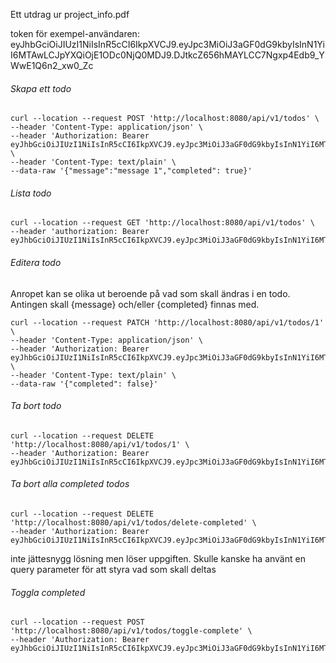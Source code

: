 Ett utdrag ur project_info.pdf

token för exempel-användaren:
eyJhbGciOiJIUzI1NiIsInR5cCI6IkpXVCJ9.eyJpc3MiOiJ3aGF0dG9kbyIsInN1YiI6MTAwLCJpYXQiOjE1ODc0NjQ0MDJ9.DJtkcZ656hMAYLCC7Ngxp4Edb9_YWwE1Q6n2_xw0_Zc


###### Skapa ett todo
```
curl --location --request POST 'http://localhost:8080/api/v1/todos' \
--header 'Content-Type: application/json' \
--header 'Authorization: Bearer eyJhbGciOiJIUzI1NiIsInR5cCI6IkpXVCJ9.eyJpc3MiOiJ3aGF0dG9kbyIsInN1YiI6MTAwLCJpYXQiOjE1ODc0NjQ0MDJ9.DJtkcZ656hMAYLCC7Ngxp4Edb9_YWwE1Q6n2_xw0_Zc' \
--header 'Content-Type: text/plain' \
--data-raw '{"message":"message 1","completed": true}'
```

###### Lista todo
```
curl --location --request GET 'http://localhost:8080/api/v1/todos' \
--header 'authorization: Bearer eyJhbGciOiJIUzI1NiIsInR5cCI6IkpXVCJ9.eyJpc3MiOiJ3aGF0dG9kbyIsInN1YiI6MTAwLCJpYXQiOjE1ODc0NjQ0MDJ9.DJtkcZ656hMAYLCC7Ngxp4Edb9_YWwE1Q6n2_xw0_Zc'
```
###### Editera todo
Anropet kan se olika ut beroende på vad som skall ändras i en todo. Antingen skall {message} och/eller {completed} finnas med.
```
curl --location --request PATCH 'http://localhost:8080/api/v1/todos/1' \
--header 'Content-Type: application/json' \
--header 'Authorization: Bearer eyJhbGciOiJIUzI1NiIsInR5cCI6IkpXVCJ9.eyJpc3MiOiJ3aGF0dG9kbyIsInN1YiI6MTAwLCJpYXQiOjE1ODc0NjQ0MDJ9.DJtkcZ656hMAYLCC7Ngxp4Edb9_YWwE1Q6n2_xw0_Zc' \
--header 'Content-Type: text/plain' \
--data-raw '{"completed": false}'
```
###### Ta bort  todo
```
curl --location --request DELETE 'http://localhost:8080/api/v1/todos/1' \
--header 'Authorization: Bearer eyJhbGciOiJIUzI1NiIsInR5cCI6IkpXVCJ9.eyJpc3MiOiJ3aGF0dG9kbyIsInN1YiI6MTAwLCJpYXQiOjE1ODc0NjQ0MDJ9.DJtkcZ656hMAYLCC7Ngxp4Edb9_YWwE1Q6n2_xw0_Zc'
```
###### Ta bort  alla completed todos
```
curl --location --request DELETE 'http://localhost:8080/api/v1/todos/delete-completed' \
--header 'Authorization: Bearer eyJhbGciOiJIUzI1NiIsInR5cCI6IkpXVCJ9.eyJpc3MiOiJ3aGF0dG9kbyIsInN1YiI6MTAwLCJpYXQiOjE1ODc0NjQ0MDJ9.DJtkcZ656hMAYLCC7Ngxp4Edb9_YWwE1Q6n2_xw0_Zc'
```
inte jättesnygg lösning men löser uppgiften. Skulle kanske ha använt en query parameter för att styra vad som skall deltas
###### Toggla completed
```
curl --location --request POST 'http://localhost:8080/api/v1/todos/toggle-complete' \
--header 'Authorization: Bearer eyJhbGciOiJIUzI1NiIsInR5cCI6IkpXVCJ9.eyJpc3MiOiJ3aGF0dG9kbyIsInN1YiI6MTAwLCJpYXQiOjE1ODc0NjQ0MDJ9.DJtkcZ656hMAYLCC7Ngxp4Edb9_YWwE1Q6n2_xw0_Zc'
```